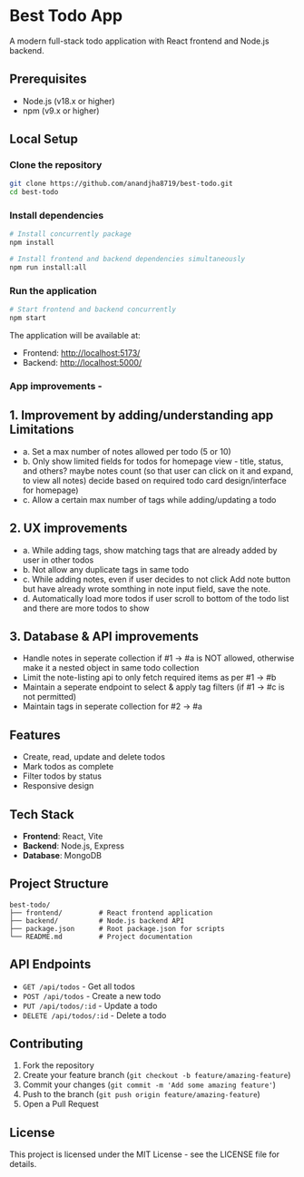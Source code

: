 # Best Todo App

A modern full-stack todo application with React frontend and Node.js backend.

## Prerequisites

- Node.js (v18.x or higher)
- npm (v9.x or higher)

## Local Setup

### Clone the repository

```bash
git clone https://github.com/anandjha8719/best-todo.git
cd best-todo
```

### Install dependencies

```bash
# Install concurrently package
npm install

# Install frontend and backend dependencies simultaneously
npm run install:all
```

### Run the application

```bash
# Start frontend and backend concurrently
npm start
```

The application will be available at:
- Frontend: [http://localhost:5173/](http://localhost:5173/)
- Backend: [http://localhost:5000/](http://localhost:5000/)



### App improvements - 

## 1. Improvement by adding/understanding app Limitations
- a. Set a max number of notes allowed per todo (5 or 10)
- b. Only show limited fields for todos for homepage view - title, status, and others? maybe notes count (so that user can click on it and expand, to view all notes) decide based on required todo card design/interface for homepage)
- c. Allow a certain max number of tags while adding/updating a todo

## 2. UX improvements
- a. While adding tags, show matching tags that are already added by user in other todos
- b. Not allow any duplicate tags in same todo
- c. While adding notes, even if user decides to not click Add note button but have already wrote somthing in note input field, save the note.
- d. Automatically load more todos if user scroll to bottom of the todo list and there are more todos to show

## 3. Database & API improvements
- Handle notes in seperate collection if #1 -> #a is NOT allowed, otherwise make it a nested object in same todo collection
- Limit the note-listing api to only fetch required items as per #1 -> #b
- Maintain a seperate endpoint to select & apply tag filters (if #1 -> #c is not permitted)
- Maintain tags in seperate collection for #2 -> #a



## Features

- Create, read, update and delete todos
- Mark todos as complete
- Filter todos by status
- Responsive design

## Tech Stack

- **Frontend**: React, Vite
- **Backend**: Node.js, Express
- **Database**: MongoDB

## Project Structure

```
best-todo/
├── frontend/         # React frontend application
├── backend/          # Node.js backend API
├── package.json      # Root package.json for scripts
└── README.md         # Project documentation
```

## API Endpoints

- `GET /api/todos` - Get all todos
- `POST /api/todos` - Create a new todo
- `PUT /api/todos/:id` - Update a todo
- `DELETE /api/todos/:id` - Delete a todo

## Contributing

1. Fork the repository
2. Create your feature branch (`git checkout -b feature/amazing-feature`)
3. Commit your changes (`git commit -m 'Add some amazing feature'`)
4. Push to the branch (`git push origin feature/amazing-feature`)
5. Open a Pull Request

## License

This project is licensed under the MIT License - see the LICENSE file for details.

